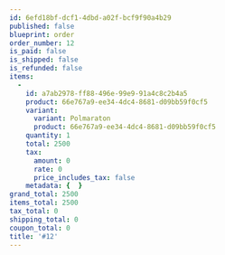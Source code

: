 ```yaml
---
id: 6efd18bf-dcf1-4dbd-a02f-bcf9f90a4b29
published: false
blueprint: order
order_number: 12
is_paid: false
is_shipped: false
is_refunded: false
items:
  -
    id: a7ab2978-ff88-496e-99e9-91a4c8c2b4a5
    product: 66e767a9-ee34-4dc4-8681-d09bb59f0cf5
    variant:
      variant: Polmaraton
      product: 66e767a9-ee34-4dc4-8681-d09bb59f0cf5
    quantity: 1
    total: 2500
    tax:
      amount: 0
      rate: 0
      price_includes_tax: false
    metadata: {  }
grand_total: 2500
items_total: 2500
tax_total: 0
shipping_total: 0
coupon_total: 0
title: '#12'
---
```

